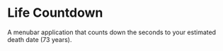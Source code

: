 # Life Countdown

A menubar application that counts down the seconds to your estimated death date (73 years).